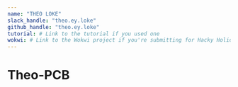 ```yaml
---
name: "THEO LOKE"
slack_handle: "theo.ey.loke"
github_handle: "theo.ey.loke"
tutorial: # Link to the tutorial if you used one
wokwi: # Link to the Wokwi project if you're submitting for Hacky Holidays
---
```


# Theo-PCB

<!-- My board uses electric components like resistors and capacitors. We are making a light chaser where lights light up one after the other. Mine will bright up red and white lights. -->

<!-- $65.92 -->

<!-- It was a bit challenging to make my maple leaf look like the leaf of the Canadian flag which was my design but I figured out I could use symmetry. The colors I used for my lights were red and white from the flag. -->

